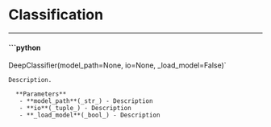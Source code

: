 # Classification
___


#### ```python
DeepClassifier(model_path=None, io=None, _load_model=False)`

```
Description.

  **Parameters** 
   - **model_path**(_str_) - Description
   - **io**(_tuple_) - Description
   - **_load_model**(_bool_) - Description
